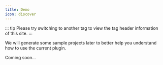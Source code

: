 ```yaml
---
title: Demo
icon: discover
---
```


::: tip
Please try switching to another tag to view the tag header information of this site.
:::

We will generate some sample projects later to better help you understand how to use the current plugin.

Coming soon...